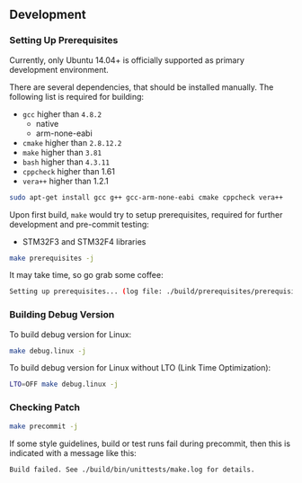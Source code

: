 ## Development
### Setting Up Prerequisites
Currently, only Ubuntu 14.04+ is officially supported as primary development environment.

There are several dependencies, that should be installed manually. The following list is required for building:
- `gcc` higher than `4.8.2`
  - native
  - arm-none-eabi
- `cmake` higher than `2.8.12.2`
- `make` higher than `3.81`
- `bash` higher than `4.3.11`
- `cppcheck` higher than 1.61
- `vera++` higher than 1.2.1

```bash
sudo apt-get install gcc g++ gcc-arm-none-eabi cmake cppcheck vera++
```

Upon first build, `make` would try to setup prerequisites, required for further development and pre-commit testing:
- STM32F3 and STM32F4 libraries

```bash
make prerequisites -j
```
It may take time, so go grab some coffee:

```bash
Setting up prerequisites... (log file: ./build/prerequisites/prerequisites.log)
```

### Building Debug Version
To build debug version for Linux:
```bash
make debug.linux -j
```

To build debug version for Linux without LTO (Link Time Optimization):
```bash
LTO=OFF make debug.linux -j
```

### Checking Patch
```bash
make precommit -j
```
If some style guidelines, build or test runs fail during precommit, then this is indicated with a message like this:
```
Build failed. See ./build/bin/unittests/make.log for details.
```
